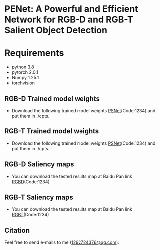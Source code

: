 # PENet: A Powerful and Efficient Network for RGB-D and RGB-T Salient Object Detection
# Requirements
* python 3.8
* pytorch 2.0.1
* Numpy 1.25.1
* torchvision
## RGB-D Trained model weights
* Download the following trained model weights [PSNet](https://pan.baidu.com/s/16LzYoxR9tKLTRo_ZP9fC9w)(Code:1234) and put them in ./cpts.
## RGB-T Trained model weights
*  Download the following trained model weights [PSNet](https://pan.baidu.com/s/1acFVjovV1a0VIRDIP-KgVQ)(Code:1234) and put them in ./cpts.
## RGB-D Saliency maps
* You can download the tested results map at Baidu Pan link [RGBD](https://pan.baidu.com/s/1_I54t4kt08yx4CnxXj4jPA)(Code:1234)
## RGB-T Saliency maps
* You can download the tested results map at Baidu Pan link [RGBT](https://pan.baidu.com/s/1ZurNdZFZc1dnDLlOvKmbIw)(Code:1234)
## Citation
Feel free to send e-mails to me (1292724376@qq.com).
